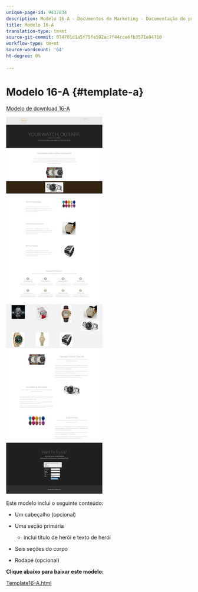 ```yaml
---
unique-page-id: 9437834
description: Modelo 16-A - Documentos do Marketing - Documentação do produto
title: Modelo 16-A
translation-type: tm+mt
source-git-commit: 074701d1a5f75fe592ac7f44cce6fb3571e94710
workflow-type: tm+mt
source-wordcount: '64'
ht-degree: 0%

---
```



# Modelo 16-A {#template-a}

[Modelo de download 16-A](https://docs.marketo.com/download/attachments/9437834/template-16a.html?version=1&amp;modificationdate=1438980648000&amp;api=v2)

![](assets/image2015-8-14-10-3a19-3a21.png)

Este modelo inclui o seguinte conteúdo:

* Um cabeçalho (opcional)
* Uma seção primária

   * inclui título de herói e texto de herói

* Seis seções do corpo
* Rodapé (opcional)

**Clique abaixo para baixar este modelo:**

[Template16-A.html](https://docs.marketo.com/download/attachments/9437834/template-16a.html?version=1&amp;modificationdate=1438980648000&amp;api=v2)

